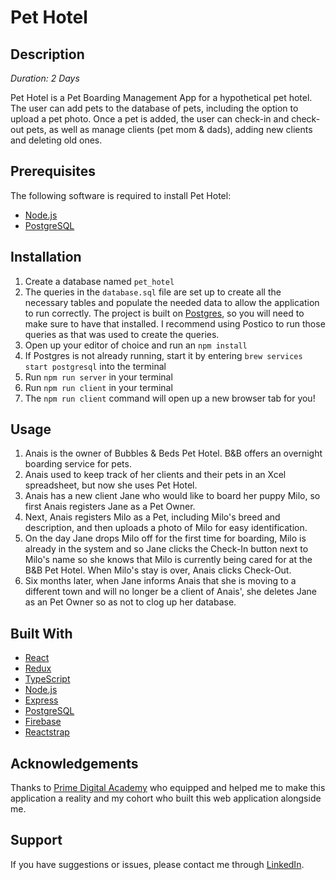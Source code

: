 # Pet Hotel

## Description

_Duration: 2  Days_

Pet Hotel is a Pet Boarding Management App for a hypothetical pet hotel. The user can add pets to the database of pets, including the option to upload a pet photo. Once a pet is added, the user can check-in and check-out pets, as well as manage clients (pet mom & dads),
adding new clients and deleting old ones. 


## Prerequisites

The following software is required to install Pet Hotel:

- [Node.js](https://nodejs.org/en/)
- [PostgreSQL](https://www.postgresql.org/download/)


## Installation

1. Create a database named `pet_hotel`
2. The queries in the `database.sql` file are set up to create all the necessary tables and populate the needed data to allow the application to run correctly. The project is built on [Postgres](https://www.postgresql.org/download/), so you will need to make sure to have that installed. I recommend using Postico to run those queries as that was used to create the queries.
3. Open up your editor of choice and run an `npm install`
4. If Postgres is not already running, start it by entering `brew services start postgresql` into the terminal
5. Run `npm run server` in your terminal
6. Run `npm run client` in your terminal
7. The `npm run client` command will open up a new browser tab for you!


## Usage

1. Anais is the owner of Bubbles & Beds Pet Hotel. B&B offers an overnight boarding service for pets.
2. Anais used to keep track of her clients and their pets in an Xcel spreadsheet, but now she uses Pet Hotel.
3. Anais has a new client Jane who would like to board her puppy Milo, so first Anais registers Jane as a Pet Owner.
4. Next, Anais registers Milo as a Pet, including Milo's breed and description, and then uploads a photo of Milo for easy identification.
5. On the day Jane drops Milo off for the first time for boarding, Milo is already in the system and so Jane clicks the Check-In button next to Milo's name so she knows that Milo is currently being cared for at the B&B Pet Hotel. When Milo's stay is over, Anais clicks Check-Out.
6. Six months later, when Jane informs Anais that she is moving to a different town and will no longer be a client of Anais', she deletes Jane as an Pet Owner so as not to clog up her database.


## Built With

- [React](https://reactjs.org/)
- [Redux](https://redux.js.org/)
- [TypeScript](https://www.typescriptlang.org/)
- [Node.js](https://nodejs.org/en/)
- [Express](https://expressjs.com/)
- [PostgreSQL](https://www.postgresql.org/download/)
- [Firebase](https://firebase.google.com/)
- [Reactstrap](https://reactstrap.github.io/)
  

## Acknowledgements

Thanks to [Prime Digital Academy](www.primeacademy.io) who equipped and helped me to make this application a reality and my cohort who built this web application alongside me.


## Support

If you have suggestions or issues, please contact me through [LinkedIn](https://www.linkedin.com/in/kristenstoeckeler/).